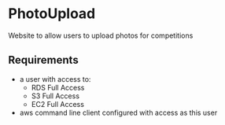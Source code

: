 # PhotoUpload
Website to allow users to upload photos for competitions



## Requirements
- a user with access to:
  - RDS Full Access
  - S3 Full Access
  - EC2 Full Access
- aws command line client configured with access as this user
